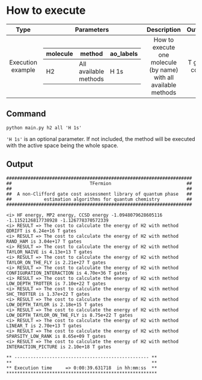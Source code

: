 How to execute
=============

| Type  | Parameters | Description | Output |
|:-------------: |:-------------: |:-------------: |:-------------: |
| Execution example  | <table>  <thead>  <tr>  <th>molecule</th>  <th>method</th>  <th>ao_labels</th>  </tr>  </thead>  <tbody>  <tr>  <td>H2</td><td>All available methods</td><td>H 1s</td>  </tr>  <tr>  </tbody>  </table>     | How to execute one molecule (by name) with all available methods | T gate cost |

Command
-------------
```
python main.py h2 all 'H 1s'
```
`'H 1s'` is an optional parameter. If not included, the method will be executed with the active space being the whole space.

Output
---------

```
#####################################################################
##                             TFermion                            ##
##                                                                 ##
##  A non-Clifford gate cost assessment library of quantum phase   ##
##            estimation algorithms for quantum chemistry          ##
#####################################################################

<i> HF energy, MP2 energy, CCSD energy -1.0948079628605116 -1.1152126817738928 -1.126778370572339
<i> RESULT => The cost to calculate the energy of H2 with method QDRIFT is 6.24e+16 T gates
<i> RESULT => The cost to calculate the energy of H2 with method RAND_HAM is 3.04e+17 T gates
<i> RESULT => The cost to calculate the energy of H2 with method TAYLOR_NAIVE is 4.13e+13 T gates
<i> RESULT => The cost to calculate the energy of H2 with method TAYLOR_ON_THE_FLY is 2.21e+27 T gates
<i> RESULT => The cost to calculate the energy of H2 with method CONFIGURATION_INTERACTION is 4.70e+36 T gates
<i> RESULT => The cost to calculate the energy of H2 with method LOW_DEPTH_TROTTER is 7.10e+22 T gates
<i> RESULT => The cost to calculate the energy of H2 with method SHC_TROTTER is 1.37e+22 T gates
<i> RESULT => The cost to calculate the energy of H2 with method LOW_DEPTH_TAYLOR is 2.18e+15 T gates
<i> RESULT => The cost to calculate the energy of H2 with method LOW_DEPTH_TAYLOR_ON_THE_FLY is 8.75e+22 T gates
<i> RESULT => The cost to calculate the energy of H2 with method LINEAR_T is 2.70e+13 T gates
<i> RESULT => The cost to calculate the energy of H2 with method SPARSITY_LOW_RANK is 8.65e+09 T gates
<i> RESULT => The cost to calculate the energy of H2 with method INTERACTION_PICTURE is 2.10e+18 T gates

** -------------------------------------------------- **
**                                                    **
** Execution time     => 0:00:39.631718  in hh:mm:ss  **
********************************************************
```
